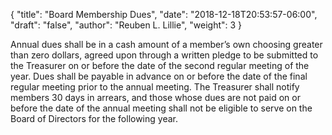 {
	"title": "Board Membership Dues",
	"date": "2018-12-18T20:53:57-06:00",
	"draft": "false",
	"author": "Reuben L. Lillie",
	"weight": 3
}

Annual dues shall be in a cash amount of a member’s own choosing greater than zero dollars, agreed upon through a written pledge to be submitted to the Treasurer on or before the date of the second regular meeting of the year. Dues shall be payable in advance on or before the date of the final regular meeting prior to the annual meeting. The Treasurer shall notify members 30 days in arrears, and those whose dues are not paid on or before the date of the annual meeting shall not be eligible to serve on the Board of Directors for the following year.

